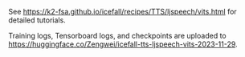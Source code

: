 See https://k2-fsa.github.io/icefall/recipes/TTS/ljspeech/vits.html for detailed tutorials.

Training logs, Tensorboard logs, and checkpoints are uploaded to https://huggingface.co/Zengwei/icefall-tts-ljspeech-vits-2023-11-29.
